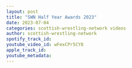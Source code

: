 ```yaml
---
layout: post
title: "SWN Half Year Awards 2023"
date: 2023-07-04
categories: scottish-wrestling-network videos
author: scottish-wrestling-network
spotify_track_id: 
youtube_video_id: wFexCPr5CY8
apple_track_id: 
youtube_metadata: 
---
```

